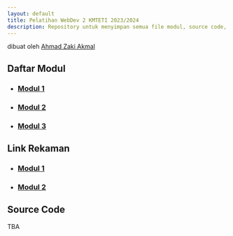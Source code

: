 ```yaml
---
layout: default
title: Pelatihan WebDev 2 KMTETI 2023/2024
description: Repository untuk menyimpan semua file modul, source code, dan file presentation dari kegiatan Pelatihan WebDev 2 KMTETI 2023/2024.
---
```


dibuat oleh [Ahmad Zaki Akmal](https://github.com/ahmadzaki2975)

## **Daftar Modul**

- ### [Modul 1](./modul1.html)
- ### [Modul 2](./modul2.html)
- ### [Modul 3](./modul3.html)

## **Link Rekaman**

- ### [Modul 1](https://ugm365.sharepoint.com/:v:/r/sites/PelatihanGenapWebDev2KMTETI/Dokumen%20Berbagi/Pertemuan%201%20-%20Intro%20to%20Web%20Development/Rekaman%20Pertemuan/Rekaman%20Pertemuan%201%20Pelatihan%20Genap%20Web%20Develoment%202%20KMTETI.mp4?csf=1&web=1&e=F4l2KE)
- ### [Modul 2](https://ugm365.sharepoint.com/:v:/r/sites/PelatihanGenapWebDev2KMTETI/Dokumen%20Berbagi/Pertemuan%202%20-%20Advanced%20CSS%20and%20Tailwind/Rekaman%20Pertemuan/Rekaman%20Pertemuan%202%20Pelatihan%20Genap%20Web%20Development%202%20KMTETI%202024.mp4?csf=1&web=1&e=3RHnnz)

## **Source Code**

TBA
